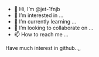 - 👋 Hi, I’m @jet-1fnjb
- 👀 I’m interested in ...
- 🌱 I’m currently learning ...
- 💞️ I’m looking to collaborate on ...
- 📫 How to reach me ...

<!---
jet-1fnjb/jet-1fnjb is a ✨ special ✨ repository because its `README.md` (this file) appears on your GitHub profile.
You can click the Preview link to take a look at your changes.
--->
Have much interest in github..,,
